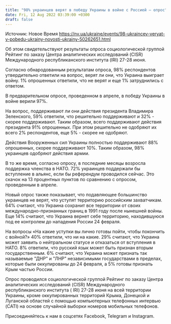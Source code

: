 ```yaml
---
title: "98% украинцев верят в победу Украины в войне с Россией — опрос"
date: Fri, 12 Aug 2022 03:39:00 +0300
draft: false
---
```

Источник: Новое Время https://nv.ua/ukraine/events/98-ukraincev-veryat-v-pobedu-ukrainy-novosti-ukrainy-50262651.html


Об этом свидетельствуют результаты опроса социологической группой Рейтинг по заказу Центра аналитических исследований (CISR) Международного республиканского института (IRI) 27-28 июня.

Согласно обнародованным результатам опроса, 98% респондентов утвердительно ответили на вопрос, верят ли они, что Украина выиграет войну. 1% опрошенных ответили, что не верят и еще 1% затруднились с ответом.

В предварительном опросе, проведенном в апреле, в победу Украины в войне верили 97%.

На вопрос, поддерживают ли они действия президента Владимира Зеленского, 59% ответили, что решительно поддерживают и 32% - скорее поддерживают. Таким образом, всего поддерживают действия президента 91% опрошенных. При этом решительно не одобряют их всего 2% респондентов, еще 5% - скорее не одобряют.

Действия Вооруженных сил Украины полностью поддерживают 88% опрошенных, скорее поддерживают 10%. Таким образом, 98% украинцев одобряют действия армии.

В то же время, согласно опросу, в последние месяцы возросла поддержка членства в НАТО. 72% украинцев поддержали бы вступление в альянс, если бы референдум проводился сейчас. Это скачок на 13 процентных пунктов по сравнению с опросом, проведенным в апреле.

Новый опрос также показывает, что подавляющее большинство украинцев не верят, что уступят территорию российским захватчикам. 64% считают, что Украина сохранит все территории от своих международно-признанных границ в 1991 году после нынешней войны. Еще 14% считают, что Украина вернет себе территорию, находившуюся под ее контролем до нападения России 24 февраля.

На вопросы «На какие уступки вы лично готовы пойти, чтобы покончить с войной?» 40% ответили, что ни на какие. 29% считают, что Украина может заявить о нейтральном статусе и отказаться от вступления в НАТО. 8% ответили, что русский язык может быть признан вторым государственным. 6% считают, что Украина может признать так называемые "ДНР" и "ЛНР" независимыми государствами в пределах, которые были оккупированы до 24 февраля, а 5% готовы признать Крым частью России.

Опрос проводился социологической группой Рейтинг по заказу Центра аналитических исследований (CISR) Международного республиканского института ( IRI) 27-28 июня на всей территории Украины, кроме оккупированных территорий Крыма, Донецкой и Луганской областей с помощью компьютерных телефонных интервью (CATI) на основе случайной выборки номеров мобильных телефонов.

Присоединяйтесь к нам в соцсетях Facebook, Telegram и Instagram.
